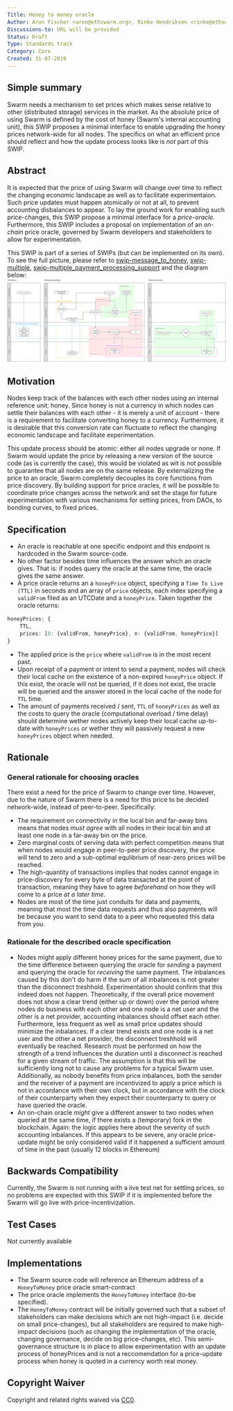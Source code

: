 ```yaml
---
Title: Honey to money oracle
Author: Aron Fischer <aron@ethswarm.org>, Rinke Hendriksen <rinke@ethswarm.org>, Vojtech Simetka <vojtech@iovlabs.org>
Discussions-to: URL will be provided
Status: Draft
Type: Standards track
Category: Core
Created: 31-07-2019
---
```

<!--You can leave these HTML comments in your merged SWIP and delete the visible duplicate text guides, they will not appear and may be helpful to refer to if you edit it again. This is the suggested template for new SWIPs. Note that a SWIP number will be assigned by an editor. When opening a pull request to submit your SWIP, please use an abbreviated title in the filename, `SWIP-draft_title_abbrev.md`. The title should be 44 characters or less.-->

## Simple summary 
<!--"If you can't explain it simply, you don't understand it well enough." Provide a simplified and layman-accessible explanation of the SWIP.-->
Swarm needs a mechanism to set prices which makes sense relative to other (distributed storage) services in the market. As the absolute price of using Swarm is defined by the cost of honey (Swarm's internal accounting unit), this SWIP proposes a minimal interface to enable upgrading the honey prices network-wide for all nodes. The specifics on what an efficient price should reflect and how the update process looks like is *not* part of this SWIP.

## Abstract 
<!--A short (~200 word) description of the technical issue being addressed.-->
It is expected that the price of using Swarm will change over time to reflect the changing economic landscape as well as to facilitate experimentaion. Such price updates must happen atomically or not at all, to prevent accounting disbalances to appear. To lay the ground work for enabling such price-changes, this SWIP propose a minimal interface for a *price-oracle*. Furthermore, this SWIP includes a proposal on implementation of an *on-chain* price oracle, governed by Swarm developers and stakeholders to allow for experimentation. 

This SWIP is part of a series of SWIPs (but can be implemented on its own). To see the full picture, please refer to [swip-message_to_honey](./swip-message_to_honey.md), [swip-multiple](./swip-honey_to_money.md), [swip-multiple_payment_processing_support](./swip-multiple_payment_processing_support.md) and the diagram below:
![SWIP_Diagrams.svg](./../assets/swip-honey_to_money/SWIP_Diagrams.svg)

## Motivation
<!--The motivation is critical for SWIPs that want to change the Swarm protocol. It should clearly explain why the existing protocol specification is inadequate to address the problem that the SWIP solves. SWIP submissions without sufficient motivation may be rejected outright.-->
Nodes keep track of the balances with each other nodes using an internal reference unit: honey. Since honey is not a currency in which nodes can settle their balances with each other - it is merely a unit of account - there is a requirement to facilitate converting honey to a currency. Furthermore, it is desirable that this conversion rate can fluctuate to reflect the changing economic landscape and facilitate experimentation. 

This update process should be atomic: either all nodes upgrade or none. If Swarm would update the price by releasing a new version of the source code (as is currently the case), this would be violated as wit is not possible to guarantee that all nodes are on the same release. By externalizing the price to an oracle, Swarm completely decouples its core functions from price discovery. By building support for price oracles, it will be possible to coordinate price changes across the network and set the stage for future experimentation with various mechanisms for setting prices, from DAOs, to bonding curves, to fixed prices. 

## Specification
<!--The technical specification should describe the syntax and semantics of any new feature. The specification should be detailed enough to allow competing, interoperable implementations for the current Swarm platform and future client implementations.-->
* An oracle is reachable at one specific endpoint and this endpoint is hardcoded in the Swarm source-code. 
* No other factor besides time influences the answer which an oracle gives. That is: if nodes query the oracle at the same time, the oracle gives the same answer. 
* A price oracle returns an a `honeyPrice` object, specifying a `Time To Live (TTL)` in seconds and an array of `price` objects, each index specifying a `validFrom` filed as an UTCDate and a `honeyPrice`. Taken together the oracle returns:
```typescript 
honeyPrices: { 
    TTL,
    prices: [0: {validFrom, honeyPrice}, n: {validFrom, honeyPrice}]
}
```
* The applied price is the `price` where `validFrom` is in the most recent past. 
* Upon receipt of a payment or intent to send a payment, nodes will check their local cache on the existence of a non-expired `honeyPrice` object. If this exist, the oracle will not be queried, if it does not exist, the oracle will be queried and the answer stored in the local cache of the node for `TTL` time. 
* The amount of payments received / sent, `TTL` of `honeyPrices` as well as the costs to query the oracle (computational overload / time delay) should determine wether nodes actively keep their local cache up-to-date with `honeyPrices` or wether they will passively request a new `honeyPrices` object when needed.

## Rationale
<!--The rationale fleshes out the specification by describing what motivated the design and why particular design decisions were made. It should describe alternate designs that were considered and related work, e.g. how the feature is supported in other languages. The rationale may also provide evidence of consensus within the community, and should discuss important objections or concerns raised during discussion.-->
### General rationale for choosing oracles
There exist a need for the price of Swarm to change over time. However, due to the nature of Swarm there is a need for this price to be decided network-wide, instead of peer-to-peer. Specifically:
- The requirement on connectivity in the local bin and far-away bins means that nodes *must agree* with all nodes in their local bin and at least one node in a far-away bin on the price.
- Zero marginal costs of serving data with perfect competition means that when nodes would engage in peer-to-peer price discovery, the price will tend to zero and a sub-optimal equlibrium of near-zero prices will be reached.
- The high-quantity of transactions implies that nodes cannot engage in price-discovery for every byte of data transacted at the point of transaction, meaning they have to agree *beforehand* on how they will come to a price *at a later time*. 
- Nodes are most of the time just conduits for data and payments, meaning that most the time data requests and thus also payments will be because you want to send data to a peer who requested this data from you. 
### Rationale for the described oracle specification
- Nodes might apply different honey prices for the same payment, due to the time difference between querying the oracle for *sending* a payment and querying the oracle for *receiving* the same payment. The inbalances caused by this don't do harm if the sum of all inbalances is not greater than the disconnect treshhold. Experimentation should confirm that this indeed does not happen. Theoretically, if the overall price movement does not show a clear trend (either up or down) over the period where nodes do business with each other and one node is a net user and the other is a net provider, accounting inbalances should offset each other. Furthermore, less frequent as well as small price updates should minimize the inbalances. If a clear trend exists and one node is a net user and the other a net provider, the disconnect treshhold will eventually be reached. Research must be performed on how the strength of a trend influences the duration until a disconnect is reached for a given stream of traffic. The assumption is that this will be sufficiently long not to cause any problems for a typical Swarm user. Additionally, as nobody benefits from price inbalances, both the sender and the receiver of a payment are incentivized to apply a price which is not in accordance with their own clock, but in accordance with the clock of their counterparty when they expect their counterparty to query or have queried the oracle. 
- An on-chain oracle *might* give a different answer to two nodes when queried at the same time, if there exists a (temporary) fork in the blockchain. Again: the logic applies here about the severity of such accounting inbalances. If this appears to be severe, any oracle price-update might be only considered valid if it happened a sufficient amount of time in the past (usually 12 blocks in Ethereum)

## Backwards Compatibility 
<!--All SWIPs that introduce backwards incompatibilities must include a section describing these incompatibilities and their severity. The SWIP must explain how the author proposes to deal with these incompatibilities. SWIP submissions without a sufficient backwards compatibility treatise may be rejected outright.-->
Currently, the Swarm is not running with a live test net for settling prices, so no problems are expected with this SWIP if it is implemented before the Swarm will go live with price-incentivization. 

## Test Cases
<!--Test cases for an implementation are mandatory for SWIPs that are affecting changes to data and message formats. Other SWIPs can choose to include links to test cases if applicable.-->
Not currently available

## Implementations 
<!--The implementations must be completed before any SWIP is given status "Final", but it need not be completed before the SWIP is accepted. While there is merit to the approach of reaching consensus on the specification and rationale before writing code, the principle of "rough consensus and running code" is still useful when it comes to resolving many discussions of API details.-->
* The Swarm source code will reference an Ethereum address of a `HoneyToMoney` price oracle smart-contract
* The price oracle implements the `HoneyToMoney` interface (to-be specified). 
* The `HoneyToMoney` contract will be initially governed such that a subset of stakeholders can make decisions which are not high-impact (i.e. decide on small price-changes), but all stakeholders are required to make high-impact decisions (such as changing the implementation of the oracle, changing governance, decide on big price-changes, etc). This semi-governance structure is in place to allow experimentation with an update process of honeyPrices and is not a reccomendation for a price-update process when honey is quoted in a currency worth real money. 

## Copyright Waiver
 Copyright and related rights waived via [CC0](https://creativecommons.org/publicdomain/zero/1.0/).
